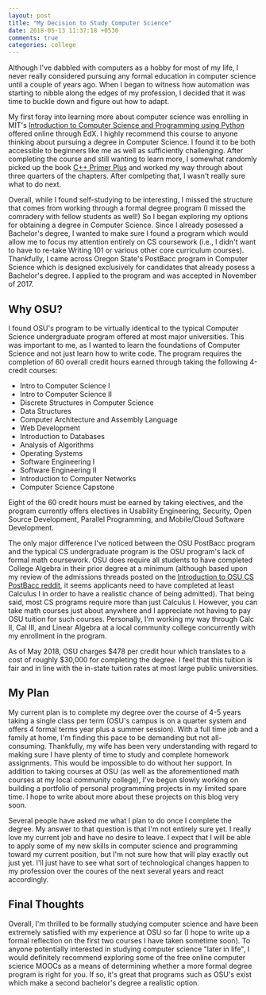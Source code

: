 ```yaml
---
layout: post
title: "My Decision to Study Computer Science"
date: 2018-05-13 11:37:18 +0530
comments: true
categories: college
---
```


Although I've dabbled with computers as a hobby for most of my life, I never really considered pursuing any formal education in computer science until a couple of years ago. When I began to witness how automation was starting to nibble along the edges of my profession, I decided that it was time to buckle down and figure out how to adapt.

My first foray into learning more about computer science was enrolling in MIT's [Introduction to Computer Science and Programming using Python](https://www.edx.org/course/introduction-computer-science-mitx-6-00-1x-11 "Introduction to Computer Science and Programming using Python") offered online through EdX. I highly recommend this course to anyone thinking about pursuing a degree in Computer Science. I found it to be both accessible to beginners like me as well as sufficiently challenging. After completing the course and still wanting to learn more, I somewhat randomly picked up the book [C++ Primer Plus](https://www.amazon.com/Primer-Plus-6th-Developers-Library/dp/0321776402 "C++ Primer Plus") and worked my way through about three quarters of the chapters. After comlpeting that, I wasn't really sure what to do next.

Overall, while I found self-studying to be interesting, I missed the structure that comes from working through a formal degree program (I missed the comradery with fellow students as well!) So I began exploring my options for obtaining a degree in Computer Science. Since I already posessed a Bachelor's degree, I wanted to make sure I found a program which would allow me to focus my attention entirely on CS coursework (i.e., I didn't want to have to re-take Writing 101 or various other core curriculum courses). Thankfully, I came across Oregon State's PostBacc program in Computer Science which is designed exclusively for candidates that already posess a Bachelor's degree. I applied to the program and was accepted in November of 2017.

Why OSU?
---------
I found OSU's program to be virtually identical to the typical Computer Science undergraduate program offered at most major universities. This was important to me, as I wanted to learn the foundations of Computer Science and not just learn how to write code. The program requires the completion of 60 overall credit hours earned through taking the following 4-credit courses:

* Intro to Computer Science I
* Intro to Computer Science II
* Discrete Structures in Computer Science
* Data Structures
* Computer Architecture and Assembly Language
* Web Development
* Introduction to Databases
* Analysis of Algorithms
* Operating Systems
* Software Engineering I
* Software Engineering II
* Introduction to Computer Networks
* Computer Science Capstone

Eight of the 60 credit hours must be earned by taking electives, and the program currently offers electives in Usability Engineering, Security, Open Source Development, Parallel Programming, and Mobile/Cloud Software Development.

The only major difference I've noticed between the OSU PostBacc program and the typical CS undergraduate program is the OSU program's lack of formal math coursework. OSU does require all students to have completed College Algebra in their prior degree at a minimum (although based upon my review of the admissions threads posted on the [Introduction to OSU CS PostBacc reddit](https://www.reddit.com/r/OSUOnlineCS/ "OSU CS PostBacc reddit"), it seems applicants need to have completed at least Calculus I in order to have a realistic chance of being admitted). That being said, most CS programs require more than just Calculus I. However, you can take math courses just about anywhere and I appreciate not having to pay OSU tuition for such courses. Personally, I'm working my way through Calc II, Cal III, and Linear Algebra at a local community college concurrently with my enrollment in the program.

As of May 2018, OSU charges $478 per credit hour which translates to a cost of roughly $30,000 for completing the degree. I feel that this tuition is fair and in line with the in-state tuition rates at most large public universities.

My Plan
--------
My current plan is to complete my degree over the course of 4-5 years taking a single class per term (OSU's campus is on a quarter system and offers 4 formal terms year plus a summer session). With a full time job and a family at home, I'm finding this pace to be demanding but not all-consuming. Thankfully, my wife has been very understanding with regard to making sure I have plenty of time to study and complete homework assignments. This would be impossible to do without her support. In addition to taking courses at OSU (as well as the aforementioned math courses at my local community college), I've begun slowly working on building a portfolio of personal programming projects in my limited spare time. I hope to write about more about these projects on this blog very soon.

Several people have asked me what I plan to do once I complete the degree. My answer to that question is that I'm not entirely sure yet. I really love my current job and have no desire to leave. I expect that I will be able to apply some of my new skills in computer science and programming toward my current position, but I'm not sure how that will play exactly out just yet. I'll just have to see what sort of technological changes happen to my profession over the coures of the next several years and react accordingly.

Final Thoughts
---------------
Overall, I'm thrilled to be formally studying computer science and have been extremely satisfied with my experience at OSU so far (I hope to write up a formal reflection on the first two courses I have taken sometime soon). To anyone potentially interested in studying computer science "later in life", I would definitely recommend exploring some of the free online computer science MOOCs as a means of determining whether a more formal degree program is right for you. If so, it's great that programs such as OSU's exist which make a second bachelor's degree a realistic option. 
